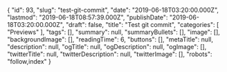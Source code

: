 {
    "id": 93,
    "slug": "test-git-commit",
    "date": "2019-06-18T03:20:00.000Z",
    "lastmod": "2019-06-18T08:57:39.000Z",
    "publishDate": "2019-06-18T03:20:00.000Z",
    "draft": false,
    "title": "Test git commit",
    "categories": [
        "Previews"
    ],
    "tags": [],
    "summary": null,
    "summaryBullets": [],
    "image": [],
    "backgroundImage": [],
    "readingTime": 6,
    "buttons": [],
    "metaTitle": null,
    "description": null,
    "ogTitle": null,
    "ogDescription": null,
    "ogImage": [],
    "twitterTitle": null,
    "twitterDescription": null,
    "twitterImage": [],
    "robots": "follow,index"
}
